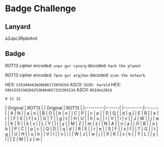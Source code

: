 # Badge Challenge

## Lanyard
a3Jpc3RpbiAmI

## Badge

ROT13 cipher
encoded: `unpx gur cynarg`
decoded:  `hack the planet`

ROT13 cipher
encoded: `fpna gur argjhex`
decoded: `scan the netwurk`

HEX: `535349443A206861726F6C64`
ASCII: `SSID: harold`
HEX: `504153533A2042536964657332303234`
ASCII: `BSIdes2024`

`9 11 12`


| Original | ROT13 | | Original | ROT13 |
|----------|-------| |----------|-------|
| A        | N     | | a        | n     |
| B        | O     | | b        | o     |
| C        | P     | | c        | p     |
| D        | Q     | | d        | q     |
| E        | R     | | e        | r     |
| F        | S     | | f        | s     |
| G        | T     | | g        | t     |
| H        | U     | | h        | u     |
| I        | V     | | i        | v     |
| J        | W     | | j        | w     |
| K        | X     | | k        | x     |
| L        | Y     | | l        | y     |
| M        | Z     | | m        | z     |
| N        | A     | | n        | a     |
| O        | B     | | o        | b     |
| P        | C     | | p        | c     |
| Q        | D     | | q        | d     |
| R        | E     | | r        | e     |
| S        | F     | | s        | f     |
| T        | G     | | t        | g     |
| U        | H     | | u        | h     |
| V        | I     | | v        | i     |
| W        | J     | | w        | j     |
| X        | K     | | x        | k     |
| Y        | L     | | y        | l     |
| Z        | M     | | z        | m     |
